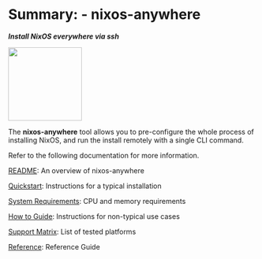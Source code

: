 # Summary: - nixos-anywhere

**_Install NixOS everywhere via ssh_**

<img title="" src="https://raw.githubusercontent.com/numtide/nixos-anywhere/main/docs/logo.png" alt="" width="149">

The **nixos-anywhere** tool allows you to pre-configure the whole process of
installing NixOS, and run the install remotely with a single CLI command.

Refer to the following documentation for more information.

[README](../README.md): An overview of nixos-anywhere

[Quickstart](./quickstart.md): Instructions for a typical installation

[System Requirements](./requirements.md): CPU and memory requirements

[How to Guide](./howtos.md): Instructions for non-typical use cases

[Support Matrix](./supportmatrix.md): List of tested platforms

[Reference](./reference.md): Reference Guide
